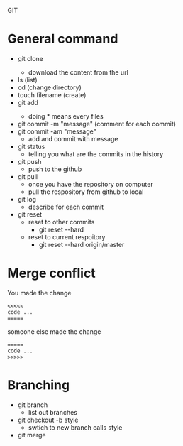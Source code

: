 GIT
# General command
* git clone <url>
	* download the content from the url
* ls (list)
* cd (change directory)
* touch filename (create)
* git add <filename>
	* doing * means every files
* git commit -m "message" (comment for each commit)
* git commit -am "message"
	* add and commit with message
* git status 
	* telling you what are the commits in the history
* git push
	* push to the github
* git pull
	* once you have the repository on computer
	* pull the respository from github to local
* git log
	* describe for each commit
* git reset
	* reset to other commits
		* git reset --hard <commit>
	* reset to current respoitory
		* git reset --hard origin/master
		
# Merge conflict
You made the change
```
<<<<<
code ...
===== 
```
someone else made the change
```
=====
code ...
>>>>>
```
 
# Branching
* git branch
	* list out branches
* git checkout -b style
	* swtich to new branch calls style
* git merge <branch>
	